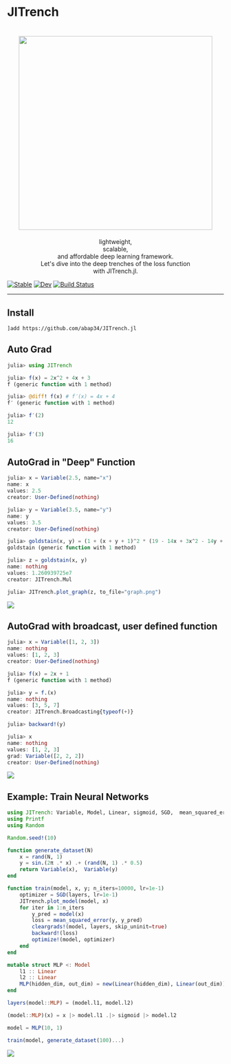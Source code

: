 # JITrench


<h1 align="center">
  <img src=https://cdn.discordapp.com/attachments/810478331790491681/855768153913425930/unknown.png  width=450><br/>
</h1>
<p align="center">lightweight, <br>scalable, <br>and affordable deep learning framework.<br>Let's dive into the deep trenches of the loss function <br>with JITrench.jl.</b></p>

[![Stable](https://img.shields.io/badge/docs-stable-blue.svg)](https://abap34.github.io/JITrench.jl/stable)
[![Dev](https://img.shields.io/badge/docs-dev-blue.svg)](https://abap34.github.io/JITrench.jl/dev)
[![Build Status](https://travis-ci.com/abap34/JITrench.jl.svg?branch=master)](https://travis-ci.com/abap34/JITrench.jl)


---

## Install
```
]add https://github.com/abap34/JITrench.jl
```

## Auto Grad
```julia                                                 
julia> using JITrench

julia> f(x) = 2x^2 + 4x + 3
f (generic function with 1 method)

julia> @diff! f(x) # f′(x) = 4x + 4
f′ (generic function with 1 method)

julia> f′(2)
12

julia> f′(3)
16
```


## AutoGrad in "Deep" Function

```julia
julia> x = Variable(2.5, name="x")
name: x 
values: 2.5
creator: User-Defined(nothing)

julia> y = Variable(3.5, name="y")
name: y 
values: 3.5
creator: User-Defined(nothing)

julia> goldstain(x, y) = (1 + (x + y + 1)^2 * (19 - 14x + 3x^2 - 14y + 6x*y + 3y^2)) *  (30 + (2x - 3y)^2 * (18 - 32x + 12x^2 + 48y - 36x*y + 27*y^2))
goldstain (generic function with 1 method)

julia> z = goldstain(x, y)
name: nothing 
values: 1.260939725e7
creator: JITrench.Mul

julia> JITrench.plot_graph(z, to_file="graph.png")
```

![](example/visualize/goldstain.png)

## AutoGrad with broadcast, user defined function

```julia
julia> x = Variable([1, 2, 3])
name: nothing 
values: [1, 2, 3]
creator: User-Defined(nothing)

julia> f(x) = 2x + 1
f (generic function with 1 method)

julia> y = f.(x)
name: nothing 
values: [3, 5, 7]
creator: JITrench.Broadcasting{typeof(+)}

julia> backward!(y)

julia> x
name: nothing 
values: [1, 2, 3]
grad: Variable([2, 2, 2])
creator: User-Defined(nothing)
```

![](example/visualize/broadcast.png)

## Example: Train Neural Networks

```julia
using JITrench: Variable, Model, Linear, sigmoid, SGD,  mean_squared_error, cleargrads!, backward!, optimize!
using Printf
using Random

Random.seed!(10)

function generate_dataset(N)
    x = rand(N, 1) 
    y = sin.(2π .* x) .+ (rand(N, 1) .* 0.5)
    return Variable(x),  Variable(y)
end

function train(model, x, y; n_iters=10000, lr=1e-1)
    optimizer = SGD(layers, lr=1e-1)
    JITrench.plot_model(model, x)
    for iter in 1:n_iters
        y_pred = model(x)
        loss = mean_squared_error(y, y_pred)
        cleargrads!(model, layers, skip_uninit=true)
        backward!(loss)
        optimize!(model, optimizer)
    end 
end    

mutable struct MLP <: Model
    l1 :: Linear
    l2 :: Linear
    MLP(hidden_dim, out_dim) = new(Linear(hidden_dim), Linear(out_dim))
end

layers(model::MLP) = (model.l1, model.l2)

(model::MLP)(x) = x |> model.l1 .|> sigmoid |> model.l2

model = MLP(10, 1)

train(model, generate_dataset(100)...)
```


![](example/neural_networks/fitting_history.gif)